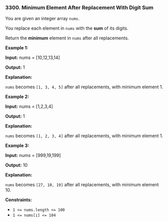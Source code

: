 ### 3300\. Minimum Element After Replacement With Digit Sum

You are given an integer array `nums`.

You replace each element in `nums` with the **sum** of its digits.

Return the **minimum** element in `nums` after all replacements.

**Example 1:**

**Input:** nums = \[10,12,13,14\]

**Output:** 1

**Explanation:**

`nums` becomes `[1, 3, 4, 5]` after all replacements, with minimum element 1.

**Example 2:**

**Input:** nums = \[1,2,3,4\]

**Output:** 1

**Explanation:**

`nums` becomes `[1, 2, 3, 4]` after all replacements, with minimum element 1.

**Example 3:**

**Input:** nums = \[999,19,199\]

**Output:** 10

**Explanation:**

`nums` becomes `[27, 10, 19]` after all replacements, with minimum element 10.

**Constraints:**

*   `1 <= nums.length <= 100`
*   `1 <= nums[i] <= 104`
